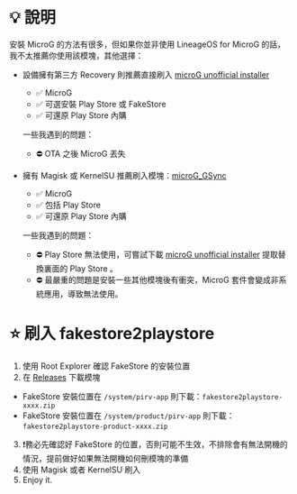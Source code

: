 # 💡 說明
安裝 MicroG 的方法有很多，但如果你並非使用 LineageOS for MicroG 的話，我不太推薦你使用該模塊，其他選擇：

- 設備擁有第三方 Recovery 則推薦直接刷入 [microG unofficial installer](https://forum.xda-developers.com/t/mod-flashable-microg-unofficial-installer.3432360/)
  - ✅ MicroG
  - ✅ 可選安裝 Play Store 或 FakeStore
  - ✅ 可還原 Play Store 內購
  
  一些我遇到的問題：
  - ⛔ OTA 之後 MicroG 丟失
  
- 擁有 Magisk 或 KernelSU 推薦刷入模塊：[microG_GSync](https://github.com/ozingi/microG_GSync)
  - ✅ MicroG
  - ✅ 包括 Play Store
  - ✅ 可還原 Play Store 內購
  
  一些我遇到的問題：
  - ⛔ Play Store 無法使用，可嘗試下載 [microG unofficial installer](https://forum.xda-developers.com/t/mod-flashable-microg-unofficial-installer.3432360/) 提取替換裏面的 Play Store 。
  - ⛔ 最嚴重的問題是安裝一些其他模塊後有衝突，MicroG 套件會變成非系統應用，導致無法使用。
 
# ⭐️ 刷入 fakestore2playstore
1. 使用 Root Explorer 確認 FakeStore 的安裝位置
2. 在 [Releases](https://github.com/ChiesiMario/fakestore2playstore/releases) 下載模塊 
  - FakeStore 安裝位置在 `/system/pirv-app` 則下載：`fakestore2playstore-xxxx.zip`
  - FakeStore 安裝位置在 `/system/product/pirv-app` 則下載：`fakestore2playstore-product-xxxx.zip`
3. ❗務必先確認好 FakeStore 的位置，否則可能不生效，不排除會有無法開機的情況，提前做好如果無法開機如何刪模塊的準備
4. 使用 Magisk 或者 KernelSU 刷入
5. Enjoy it.
